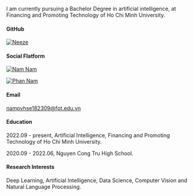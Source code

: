 I am currently pursuing a Bachelor Degree in artificial intelligence, at Financing and Promoting Technology of Ho Chi Minh University.

#### GitHub
[![Neeze](https://img.shields.io/badge/Neeze-github-blue?logo=github)](https://github.com/Neeze)

#### Social Flatform
[![Nam Nam](https://img.shields.io/badge/Facebook-blue?style=flat-square&logo=facebook&labelColor=blue
)](https://www.facebook.com/halo.im.nam)

[![Phan Nam](https://img.shields.io/badge/LinkedIn-blue?style=flat-square&logo=linkedin&labelColor=blue
)](https://www.linkedin.com/in/namvhphan)






#### Email
nampvhse182309@fpt.edu.vn

#### Education
2022.09 - present, Artificial Intelligence, Financing and Promoting Technology of Ho Chi Minh University.

2020.09 - 2022.06, Nguyen Cong Tru High School.

#### Research Interests
Deep Learning, Artificial Intelligence, Data Science, Computer Vision and Natural Language Processing.
